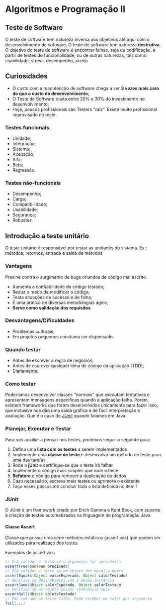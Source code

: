 # Algoritmos e Programação II
## Teste de Software
O teste de software tem natureza inversa aos objetivos até aqui com o desenvolvimento de software. O teste de software tem natureza **destrutiva**. O objetivo do teste de software é encontrar falhas, seja de codificação, a partir de testes de funcionalidade, ou de outras naturezas, tais como: usabilidade, stress, desempenho, aceita

## Curiosidades
- O custo com a manutenção de software chega a ser **3 vezes mais caro do que o custo do desenvolvimento**;
- O Teste de Software custa entre 20% e 30% do investimento no desenvolvimento;
- Hoje, poucos profissionais são Testers "raiz". Existe muito profissional improvisado no teste.

### Testes funcionais
- Unidade; 
- Integração; 
- Sistema; 
- Aceitação;
- Alfa; 
- Beta;
- Regressão.

### Testes não-funcionais 
- Desempenho; 
- Carga;
- Compatibilidade; 
- Usabilidade; 
- Segurança;
- Robustez.

## Introdução a teste unitário
O teste unitário é responsável por testar as unidades do sistema. Ex.: métodos, retornos, entrada e saída de métodos

### Vantagens
Previne contra o surgimento de bugs oriundos de código mal escrito.
- Aumenta a confiabilidade do código testado;
- Reduz o medo de modificar o código;
- Testa situações de sucesso e de falha;
- É uma prática de diversas metodologias ágeis;
- **Serve como validação dos requisitos**.
### Desvantagens/Dificuldades
- Problemas culturais;
- Em projetos pequenos constuma ser dispensado.

### Quando testar
- Antes de escrever a regra de negócios;
- Antes de escrever qualquer linha de código da aplicação (TDD);
- Diariamente.

### Como testar
Poderíamos desenvolver classes "normais" que executam tentativas e apresentam mensagens específicas quando a aplicação falha. Porém, existem frameworks que foram desenvolvidos unicamente para fazer isso, que inclusive nos dão uma saída gráfica e de fácil interpretação e avaliação. Que é o caso do [JUnit](http://junit.org/junit4/javadoc/latest/) quando falamos em Java.

### Planejar, Executar e Testar
Para nos auxiliar a pensar nos testes, podemos seguir o seguinte guia: 
1. Defina uma **lista com os testes** a serem implementados
2. Implemente uma **classe de teste** e desenvolva um método de teste para uma das tarefas
3. Rode o **jUnit** e certifique-se que o teste irá falhar
4. Implemente o código mais simples que rode o teste
5. **Refatore** o código para remover a duplicação de dados
6. Caso necessário, escreva mais testes ou aprimore o existente
7. Faça esses passos até concluir toda a lista definida no item 1

### JUnit
O JUnit é um framework criado por Erich Gamma e Kent Beck, com suporte à criação de testes automatizados na linguagem de programação Java.
#### Classe Assert
Classe que possui uma série métodos estáticos (assertivas) que podem ser utilizados para realizaço dos testes

Exemplos de assertivas:
```java
// Irá validar o teste se o argumento for verdadeiro
assertTrue(boolean predicado)
// Irá validar o teste se um objeto for equal a outro
assertEquals(Object valorEsperado, Object valorTestado)
// Verifica se dois objetos são a mesma instância
assertSame(Object valorEsperado, Object valorTestado)
// Verifica se um objeto possui referência nula
assertNull(Object objetoTestado)
// Faz com que um teste falhe. Pode receber um valor por argumento
fail(...)
```
